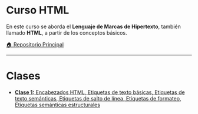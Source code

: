 # Curso HTML

En este curso se aborda el **Lenguaje de Marcas de Hipertexto**, también llamado **HTML**, a partir de los conceptos básicos.

[🏠 Repositorio Principal](https://github.com/andreiDev1/CursoDesarrolloWeb)

---

# Clases

- [**Clase 1:** Encabezados HTML, Etiquetas de texto básicas, Etiquetas de texto semánticas, Etiquetas de salto de línea, Etiquetas de formateo, Etiquetas semánticas estructurales](https://github.com/andreiDev1/CursoDesarrolloWeb/tree/main/00-CursoHTML/Clase1)

